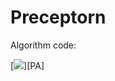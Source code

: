 # Preceptorn

Algorithm code:

[![](https://github.com/bochendong/Machine-learning/tree/master/preceptorn/image/PA.png)][PA]
